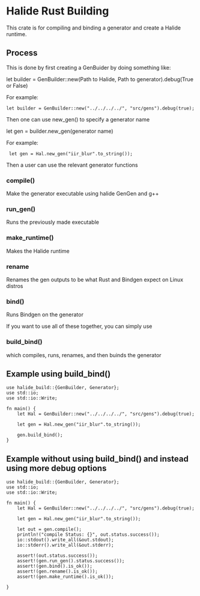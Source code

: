 # Halide Rust Building

This crate is for compiling and binding a generator and create a Halide runtime.

## Process

This is done by first creating a GenBuider by doing something like:

let builder = GenBuilder::new(Path to Halide, Path to generator).debug(True or False)

For example:
```
let builder = GenBuilder::new("../../../../", "src/gens").debug(true);
```

Then one can use new_gen() to specify a generator name 

let gen = builder.new_gen(generator name)

For example:
```
 let gen = Hal.new_gen("iir_blur".to_string());
```

Then a user can use the relevant generator functions 
### compile()
  Make the generator executable using halide GenGen and g++
 
### run_gen()
  Runs the previously made executable
  
### make_runtime()
  Makes the Halide runtime
  
### rename
  Renames the gen outputs to be what Rust and Bindgen expect on Linux distros
  
### bind()
  Runs Bindgen on the generator
  
If you want to use all of these together, you can simply use

### build_bind()
  which compiles, runs, renames, and then buinds the generator
  
  
## Example using build_bind()
```
use halide_build::{GenBuilder, Generator};
use std::io;
use std::io::Write;

fn main() {
    let Hal = GenBuilder::new("../../../../", "src/gens").debug(true);

    let gen = Hal.new_gen("iir_blur".to_string());

    gen.build_bind();
}

```


## Example without using build_bind() and instead using more debug options
```
use halide_build::{GenBuilder, Generator};
use std::io;
use std::io::Write;

fn main() {
    let Hal = GenBuilder::new("../../../../", "src/gens").debug(true);

    let gen = Hal.new_gen("iir_blur".to_string());

    let out = gen.compile();
    println!("compile Status: {}", out.status.success());
    io::stdout().write_all(&out.stdout);
    io::stderr().write_all(&out.stderr);
    
    assert!(out.status.success());
    assert!(gen.run_gen().status.success());
    assert!(gen.bind().is_ok());
    assert!(gen.rename().is_ok());
    assert!(gen.make_runtime().is_ok());
    
}

```

